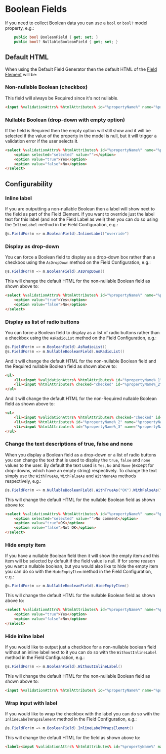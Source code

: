 Boolean Fields
==============

If you need to collect Boolean data you can use a `bool` or `bool?` model property, e.g.:

```csharp
    public bool BooleanField { get; set; }
    public bool? NullableBooleanField { get; set; }
```

Default HTML
------------

When using the Default Field Generator then the default HTML of the [Field Element](field-element) will be:

### Non-nullable Boolean (checkbox)

This field will always be Required since it's not nullable.

```html
<input %validationAttrs% %htmlAttributes% id="%propertyName%" name="%propertyName%" type="checkbox" value="true" /> <label for="%propertyName%">%inlineLabel%</label>
```

### Nullable Boolean (drop-down with empty option)

If the field is Required then the empty option will still show and it will be selected if the value of the property in the model is null, but it will trigger a validation error if the user selects it.

```html
<select %validationAttrs% %htmlAttributes% id="%propertyName%" name="%propertyName%">
    <option selected="selected" value=""></option>
    <option value="true">Yes</option>
    <option value="false">No</option>
</select>
```

Configurability
---------------

### Inline label

If you are outputting a non-nullable Boolean then a label will show next to the field as part of the Field Element. If you want to override just the label text for this label (and not the Field Label as well) then you can do so using the `InlineLabel` method in the Field Configuration, e.g.:

```csharp
@s.FieldFor(m => m.BooleanField).InlineLabel("override")
```

### Display as drop-down

You can force a Boolean field to display as a drop-down box rather than a checkbox using the `AsDropDown` method on the Field Configuration, e.g.:

```csharp
@s.FieldFor(m => m.BooleanField).AsDropDown()
```

This will change the default HTML for the non-nullable Boolean field as shown above to:

```html
<select %validationAttrs% %htmlAttributes% id="%propertyName%" name="%propertyName%">
    <option value="true">Yes</option>
    <option value="false">No</option>
</select>
```

### Display as list of radio buttons

You can force a Boolean field to display as a list of radio buttons rather than a checkbox using the `AsRadioList` method on the Field Configuration, e.g.:

```csharp
@s.FieldFor(m => m.BooleanField).AsRadioList()
@s.FieldFor(m => m.NullableBooleanField).AsRadioList()
```

And it will change the default HTML for the non-nullable Boolean field and the Required nullable Boolean field as shown above to:

```html
<ul>
    <li><input %validationAttrs% %htmlAttributes% id="%propertyName%_1" name="%propertyName" type="radio" value="true" /> <label for="%propertyName%_1">%trueDescription%</label></li>
    <li><input %htmlAttributes% checked="checked" id="%propertyName%_2" name="%propertyName%" type="radio" value="false" /> <label for="%propertyName%_2">%falseDescription%</label></li>
</ul>
```

And it will change the default HTML for the non-Required nullable Boolean field as shown above to:

```html
<ul>
    <li><input %validationAttrs% %htmlAttributes% checked="checked" id="%propertyName%_1" name="%propertyName" type="radio" value="" /> <label for="%propertyName%_1">%noneDescription%</label></li>
    <li><input %htmlAttributes% id="%propertyName%_2" name="%propertyName%" type="radio" value="true" /> <label for="%propertyName%_2">%trueDescription%</label></li>
    <li><input %htmlAttributes% id="%propertyName%_3" name="%propertyName%" type="radio" value="false" /> <label for="%propertyName%_3">%falseDescription%</label></li>
</ul>
```

### Change the text descriptions of true, false and none

When you display a Boolean field as a drop-down or a list of radio buttons you can change the text that is used to display the `true`, `false` and `none` values to the user. By default the text used is `Yes`, `No` and `None` (except for drop-downs, which have an empty string) respectively. To change the text simply use the `WithTrueAs`, `WithFalseAs` and `WithNoneAs` methods respectively, e.g.:

```csharp
@s.FieldFor(m => m.NullableBooleanField).WithTrueAs("OK").WithFalseAs("Not OK").WithNoneAs("No comment")
```

This will change the default HTML for the nullable Boolean field as shown above to:

```html
<select %validationAttrs% %htmlAttributes% id="%propertyName%" name="%propertyName%">
    <option selected="selected" value="">No comment</option>
    <option value="true">OK</option>
    <option value="false">Not OK</option>
</select>
```

### Hide empty item
If you have a nullable Boolean field then it will show the empty item and this item will be selected by default if the field value is null. If for some reason you want a nullable boolean, but you would also like to hide the empty item you can do so with the `HideEmptyItem` method in the Field Configuration, e.g.:

```csharp
@s.FieldFor(m => m.NullableBooleanField).HideEmptyItem()
```

This will change the default HTML for the nullable Boolean field as shown above to:

```html
<select %validationAttrs% %htmlAttributes% id="%propertyName%" name="%propertyName%">
    <option value="true">Yes</option>
    <option value="false">No</option>
</select>
```

### Hide inline label
If you would like to output just a checkbox for a non-nullable boolean field without an inline label next to it you can do so with the `WithoutInlineLabel` method in the Field Configuration, e.g.:

```csharp
@s.FieldFor(m => m.BooleanField).WithoutInlineLabel()
```

This will change the default HTML for the non-nullable Boolean field as shown above to:

```html
<input %validationAttrs% %htmlAttributes% id="%propertyName%" name="%propertyName%" type="checkbox" value="true" />
```

### Wrap input with label
If you would like to wrap the checkbox with the label you can do so with the `InlineLabelWrapsElement` method in the Field Configuration, e.g.:

```csharp
@s.FieldFor(m => m.BooleanField).InlineLabelWrapsElement()
```

This will change the default HTML for the field as shown above to:

```html
<label><input %validationAttrs% %htmlAttributes% id="%propertyName%" name="%propertyName%" type="checkbox" value="true" /> %inlineLabel%</label>
```